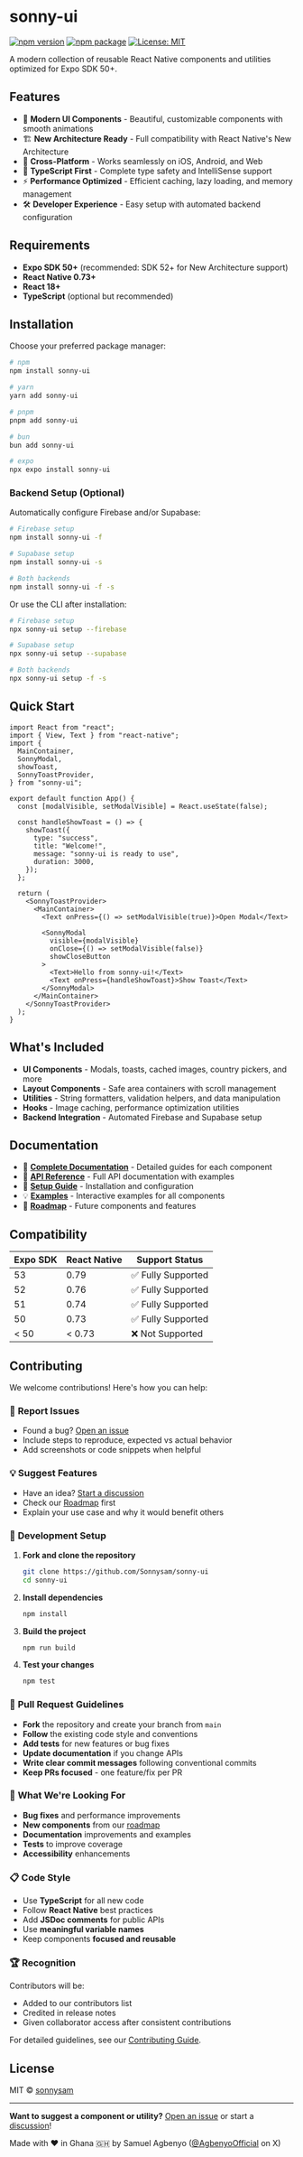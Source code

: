 # sonny-ui

[![npm version](https://badge.fury.io/js/sonny-ui.svg)](https://badge.fury.io/js/sonny-ui)
[![npm package](https://img.shields.io/npm/v/sonny-ui.svg)](https://www.npmjs.com/package/sonny-ui)
[![License: MIT](https://img.shields.io/badge/License-MIT-yellow.svg)](https://opensource.org/licenses/MIT)

A modern collection of reusable React Native components and utilities optimized for Expo SDK 50+.

## Features

- 🎨 **Modern UI Components** - Beautiful, customizable components with smooth animations
- 🏗️ **New Architecture Ready** - Full compatibility with React Native's New Architecture
- 📱 **Cross-Platform** - Works seamlessly on iOS, Android, and Web
- 🔧 **TypeScript First** - Complete type safety and IntelliSense support
- ⚡ **Performance Optimized** - Efficient caching, lazy loading, and memory management
- 🛠️ **Developer Experience** - Easy setup with automated backend configuration

## Requirements

- **Expo SDK 50+** (recommended: SDK 52+ for New Architecture support)
- **React Native 0.73+**
- **React 18+**
- **TypeScript** (optional but recommended)

## Installation

Choose your preferred package manager:

```bash
# npm
npm install sonny-ui

# yarn
yarn add sonny-ui

# pnpm
pnpm add sonny-ui

# bun
bun add sonny-ui

# expo
npx expo install sonny-ui
```

### Backend Setup (Optional)

Automatically configure Firebase and/or Supabase:

```bash
# Firebase setup
npm install sonny-ui -f

# Supabase setup
npm install sonny-ui -s

# Both backends
npm install sonny-ui -f -s
```

Or use the CLI after installation:

```bash
# Firebase setup
npx sonny-ui setup --firebase

# Supabase setup
npx sonny-ui setup --supabase

# Both backends
npx sonny-ui setup -f -s
```

## Quick Start

```tsx
import React from "react";
import { View, Text } from "react-native";
import {
  MainContainer,
  SonnyModal,
  showToast,
  SonnyToastProvider,
} from "sonny-ui";

export default function App() {
  const [modalVisible, setModalVisible] = React.useState(false);

  const handleShowToast = () => {
    showToast({
      type: "success",
      title: "Welcome!",
      message: "sonny-ui is ready to use",
      duration: 3000,
    });
  };

  return (
    <SonnyToastProvider>
      <MainContainer>
        <Text onPress={() => setModalVisible(true)}>Open Modal</Text>

        <SonnyModal
          visible={modalVisible}
          onClose={() => setModalVisible(false)}
          showCloseButton
        >
          <Text>Hello from sonny-ui!</Text>
          <Text onPress={handleShowToast}>Show Toast</Text>
        </SonnyModal>
      </MainContainer>
    </SonnyToastProvider>
  );
}
```

## What's Included

- **UI Components** - Modals, toasts, cached images, country pickers, and more
- **Layout Components** - Safe area containers with scroll management
- **Utilities** - String formatters, validation helpers, and data manipulation
- **Hooks** - Image caching, performance optimization utilities
- **Backend Integration** - Automated Firebase and Supabase setup

## Documentation

- 📖 **[Complete Documentation](./docs/)** - Detailed guides for each component
- 🎯 **[API Reference](./docs/)** - Full API documentation with examples
- 🚀 **[Setup Guide](./docs/Setup.md)** - Installation and configuration
- 💡 **[Examples](./examples/)** - Interactive examples for all components
- 🔮 **[Roadmap](./docs/ROADMAP.md)** - Future components and features

## Compatibility

| Expo SDK | React Native | Support Status     |
| -------- | ------------ | ------------------ |
| 53       | 0.79         | ✅ Fully Supported |
| 52       | 0.76         | ✅ Fully Supported |
| 51       | 0.74         | ✅ Fully Supported |
| 50       | 0.73         | ✅ Fully Supported |
| < 50     | < 0.73       | ❌ Not Supported   |

## Contributing

We welcome contributions! Here's how you can help:

### 🐛 **Report Issues**

- Found a bug? [Open an issue](https://github.com/sonnysam/sonny-ui/issues)
- Include steps to reproduce, expected vs actual behavior
- Add screenshots or code snippets when helpful

### 💡 **Suggest Features**

- Have an idea? [Start a discussion](https://github.com/sonnysam/sonny-ui/discussions)
- Check our [Roadmap](./docs/ROADMAP.md) first
- Explain your use case and why it would benefit others

### 🔧 **Development Setup**

1. **Fork and clone the repository**

   ```bash
   git clone https://github.com/Sonnysam/sonny-ui
   cd sonny-ui
   ```

2. **Install dependencies**

   ```bash
   npm install
   ```

3. **Build the project**

   ```bash
   npm run build
   ```

4. **Test your changes**
   ```bash
   npm test
   ```

### 📝 **Pull Request Guidelines**

- **Fork** the repository and create your branch from `main`
- **Follow** the existing code style and conventions
- **Add tests** for new features or bug fixes
- **Update documentation** if you change APIs
- **Write clear commit messages** following conventional commits
- **Keep PRs focused** - one feature/fix per PR

### 🎯 **What We're Looking For**

- **Bug fixes** and performance improvements
- **New components** from our [roadmap](./docs/ROADMAP.md)
- **Documentation** improvements and examples
- **Tests** to improve coverage
- **Accessibility** enhancements

### 📋 **Code Style**

- Use **TypeScript** for all new code
- Follow **React Native** best practices
- Add **JSDoc comments** for public APIs
- Use **meaningful variable names**
- Keep components **focused and reusable**

### 🏆 **Recognition**

Contributors will be:

- Added to our contributors list
- Credited in release notes
- Given collaborator access after consistent contributions

For detailed guidelines, see our [Contributing Guide](CONTRIBUTING.md).

## License

MIT © [sonnysam](https://github.com/sonnysam)

---

**Want to suggest a component or utility?** [Open an issue](https://github.com/sonnysam/sonny-ui/issues) or start a [discussion](https://github.com/sonnysam/sonny-ui/discussions)!

Made with ❤️ in Ghana 🇬🇭 by Samuel Agbenyo ([@AgbenyoOfficial](https://x.com/AgbenyoOfficial) on X)
